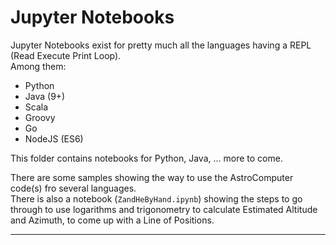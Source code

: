 # Jupyter Notebooks
Jupyter Notebooks exist for pretty much all the languages having a REPL (Read Execute Print Loop).  
Among them:
- Python
- Java (9+)
- Scala
- Groovy
- Go
- NodeJS (ES6)

This folder contains notebooks for Python, Java, ... more to come.

There are some samples showing the way to use the AstroComputer code(s) fro several languages.  
There is also a notebook (`ZandHeByHand.ipynb`) showing the steps to go through to use logarithms and trigonometry to calculate Estimated Altitude and Azimuth, to come up with a Line of Positions.

---
